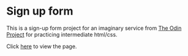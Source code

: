 # Sign up form
This is a sign-up form project for an imaginary service
from [The Odin Project](https://www.theodinproject.com) for
practicing intermediate html/css. <br>

Click [here](https://wsfer.github.io/sign-up-form/) to view the page.